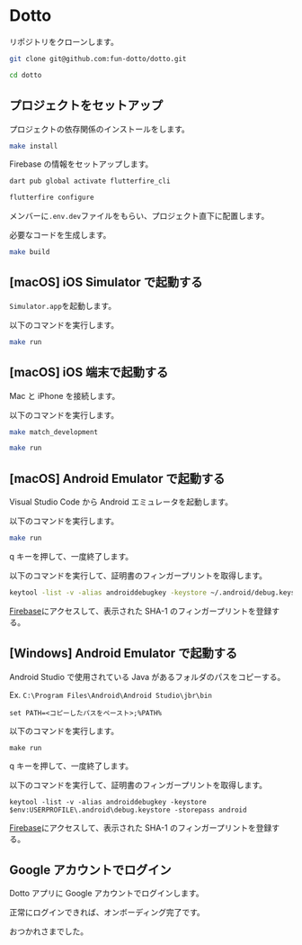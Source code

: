 # Dotto

リポジトリをクローンします。

```zsh
git clone git@github.com:fun-dotto/dotto.git
```
```zsh
cd dotto
```

## プロジェクトをセットアップ

プロジェクトの依存関係のインストールをします。

```zsh
make install
```

Firebase の情報をセットアップします。

```zsh
dart pub global activate flutterfire_cli
```
```zsh
flutterfire configure
```

メンバーに`.env.dev`ファイルをもらい、プロジェクト直下に配置します。

必要なコードを生成します。

```zsh
make build
```

## [macOS] iOS Simulator で起動する

`Simulator.app`を起動します。

以下のコマンドを実行します。

```zsh
make run
```

## [macOS] iOS 端末で起動する

Mac と iPhone を接続します。

以下のコマンドを実行します。

```zsh
make match_development
```
```zsh
make run
```

## [macOS] Android Emulator で起動する

Visual Studio Code から Android エミュレータを起動します。

以下のコマンドを実行します。

```zsh
make run
```

q キーを押して、一度終了します。

以下のコマンドを実行して、証明書のフィンガープリントを取得します。

```zsh
keytool -list -v -alias androiddebugkey -keystore ~/.android/debug.keystore -storepass android
```

[Firebase](https://console.firebase.google.com/u/0/project/swift2023groupc/settings/general/android:jp.ac.fun.dotto?hl=ja)にアクセスして、表示された SHA-1 のフィンガープリントを登録する。

## [Windows] Android Emulator で起動する

Android Studio で使用されている Java があるフォルダのパスをコピーする。

Ex. `C:\Program Files\Android\Android Studio\jbr\bin`

```Shell
set PATH=<コピーしたパスをペースト>;%PATH%
```

以下のコマンドを実行します。

```Shell
make run
```

q キーを押して、一度終了します。

以下のコマンドを実行して、証明書のフィンガープリントを取得します。

```Shell
keytool -list -v -alias androiddebugkey -keystore $env:USERPROFILE\.android\debug.keystore -storepass android
```

[Firebase](https://console.firebase.google.com/u/0/project/swift2023groupc/settings/general/android:jp.ac.fun.dotto?hl=ja)にアクセスして、表示された SHA-1 のフィンガープリントを登録する。

## Google アカウントでログイン

Dotto アプリに Google アカウントでログインします。

正常にログインできれば、オンボーディング完了です。

おつかれさまでした。
